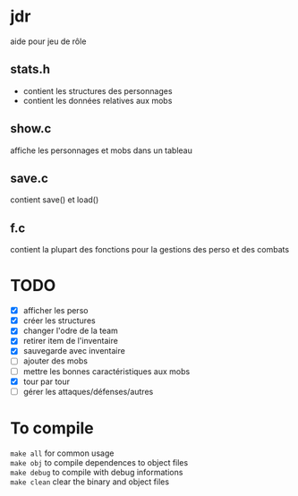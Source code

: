 # jdr
aide pour jeu de rôle

## stats.h
* contient les structures des personnages
* contient les données relatives aux mobs

## show.c
affiche les personnages et mobs dans un tableau

## save.c
contient save() et load()

## f.c
contient la plupart des fonctions pour la gestions des perso et des combats

# TODO
- [x] afficher les perso
- [x] créer les structures
- [x] changer l'odre de la team
- [x] retirer item de l'inventaire 
- [x] sauvegarde avec inventaire
- [ ] ajouter des mobs
- [ ] mettre les bonnes caractéristiques aux mobs
- [x] tour par tour
- [ ] gérer les attaques/défenses/autres

# To compile
`make all`   for common usage <br/>
`make obj`   to compile dependences to object files <br/>
`make debug` to compile with debug informations <br/>
`make clean` clear the binary and object files <br/>
